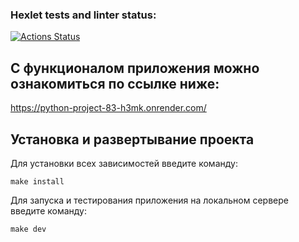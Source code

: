 ### Hexlet tests and linter status:
[![Actions Status](https://github.com/titanmen1/python-project-83/actions/workflows/hexlet-check.yml/badge.svg)](https://github.com/titanmen1/python-project-83/actions)

## С функционалом приложения можно ознакомиться по ссылке ниже:  

https://python-project-83-h3mk.onrender.com/

## Установка и развертывание проекта

Для установки всех зависимостей введите команду:
```commandline
make install
```

Для запуска и тестирования приложения на локальном сервере введите команду:
```commandline
make dev
```